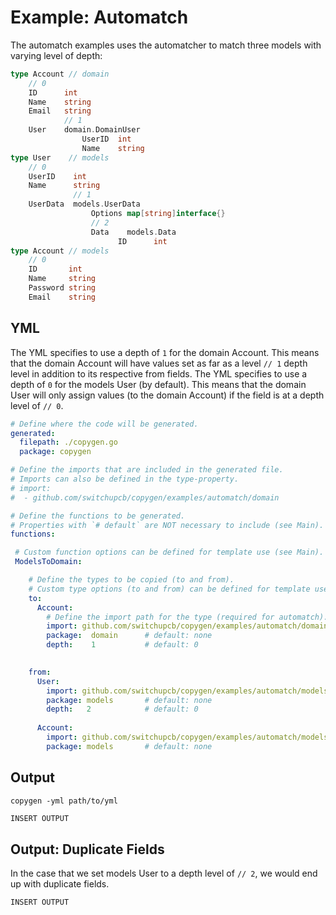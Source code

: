 # Example: Automatch

The automatch examples uses the automatcher to match three models with varying level of depth:
```go
type Account // domain
    // 0
    ID      int
    Name    string
    Email   string
            // 1
    User    domain.DomainUser
                UserID  int
                Name    string    
type User    // models
    // 0 
    UserID    int
    Name      string
              // 1
    UserData  models.UserData
                  Options map[string]interface{}
                  // 2
                  Data    models.Data
                        ID      int
type Account // models
    // 0
    ID       int
    Name     string
    Password string
    Email    string
```

## YML

The YML specifies to use a depth of `1` for the domain Account. This means that the domain Account will have values set as far as a level `// 1` depth level in addition to its respective from fields. The YML specifies to use a depth of `0` for the models User (by default). This means that the domain User will only assign values (to the domain Account) if the field is at a depth level of `// 0`.

```yml
# Define where the code will be generated.
generated:
  filepath: ./copygen.go
  package: copygen

# Define the imports that are included in the generated file.
# Imports can also be defined in the type-property.
# import:
#  - github.com/switchupcb/copygen/examples/automatch/domain

# Define the functions to be generated.
# Properties with `# default` are NOT necessary to include (see Main).
functions:

 # Custom function options can be defined for template use (see Main).
 ModelsToDomain:

    # Define the types to be copied (to and from).
    # Custom type options (to and from) can be defined for template use (see Main).
    to:
      Account:
        # Define the import path for the type (required for automatch).
        import: github.com/switchupcb/copygen/examples/automatch/domain
        package:  domain      # default: none
        depth:    1           # default: 0

      
    from:
      User:
        import: github.com/switchupcb/copygen/examples/automatch/models
        package: models       # default: none
        depth:   2            # default: 0
        
      Account:
        import: github.com/switchupcb/copygen/examples/automatch/models
        package: models       # default: none
```

## Output

`copygen -yml path/to/yml`

```go
INSERT OUTPUT
```

## Output: Duplicate Fields

In the case that we set models User to a depth level of `// 2`, we would end up with duplicate fields.

```go
INSERT OUTPUT
```